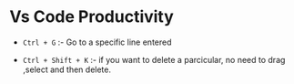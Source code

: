 
# Vs Code Productivity

- `Ctrl + G` :- Go to a specific line entered 


- `Ctrl + Shift + K` :- if you want to delete a parcicular, no need to drag ,select and then delete.

